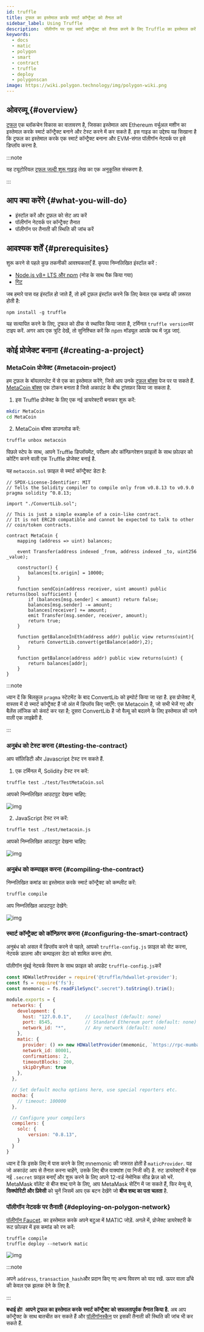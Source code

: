 ```yaml
---
id: truffle
title: ट्रफल का इस्तेमाल करके स्मार्ट कॉन्ट्रैक्ट को तैनात करें
sidebar_label: Using Truffle
description:  पॉलीगॉन पर एक स्मार्ट कॉन्ट्रैक्ट को तैनात करने के लिए Truffle का इस्तेमाल करें
keywords:
  - docs
  - matic
  - polygon
  - smart
  - contract
  - truffle
  - deploy
  - polygonscan
image: https://wiki.polygon.technology/img/polygon-wiki.png
---
```


## ओवरव्यू {#overview}

[ट्रफल](https://trufflesuite.com/) एक ब्लॉकचेन विकास का वातावरण है, जिसका इस्तेमाल आप Ethereum वर्चुअल मशीन का इस्तेमाल करके स्मार्ट कॉन्ट्रैक्ट बनाने और टेस्ट करने में कर सकते हैं. इस गाइड का उद्देश्य यह सिखाना है कि ट्रफल का इस्तेमाल करके एक स्मार्ट कॉन्ट्रैक्ट बनाना और EVM-संगत पॉलीगॉन नेटवर्क पर इसे डिप्लॉय करना है.

:::note

यह ट्यूटोरियल [<ins>ट्रफल जल्दी शुरू गाइड</ins>](https://www.trufflesuite.com/docs/truffle/quickstart) लेख का एक अनुकूलित संस्करण है.

:::

## आप क्या करेंगे {#what-you-will-do}

- इंस्टॉल करें और ट्रफ़ल को सेट अप करें
- पॉलीगॉन नेटवर्क पर कॉन्ट्रैक्ट तैनात
- पॉलीगॉन पर तैनाती की स्थिति की जांच करें

## आवश्यक शर्तें {#prerequisites}

शुरू करने  से पहले कुछ तकनीकी आवश्यकताएँ हैं. कृपया निम्नलिखित इंस्टॉल करें :

- [Node.js v8+ LTS और npm](https://nodejs.org/en/) (नोड के साथ पैक किया गया)
- [गिट](https://git-scm.com/)

जब हमारे पास वह इंस्टॉल हो जाते हैं, तो हमें ट्रफ़ल इंस्टॉल करने कि लिए केवल एक कमांड की ज़रूरत होती है:

```
npm install -g truffle
```

यह सत्यापित करने के लिए, ट्रफल को ठीक से स्थापित किया जाता है, टर्मिनल `truffle version`पर टाइप करें. अगर आप एक त्रुटि देखें, तो सुनिश्चित करें कि npm मॉड्यूल आपके पथ में जुड़ जाएं.

## कोई प्रोजेक्ट बनाना {#creating-a-project}

### MetaCoin प्रोजेक्ट {#metacoin-project}

हम ट्रफ़ल के बॉयलरप्लेट में से एक का इस्तेमाल करेंगे, जिसे आप उनके [ट्रफ़ल बॉक्स](https://trufflesuite.com/boxes/) पेज पर पा सकते हैं. [MetaCoin बॉक्स](https://trufflesuite.com/boxes/metacoin/) एक टोकन बनाता है जिसे अकाउंट के बीच ट्रांसफ़र किया जा सकता है.

1. इस Truffle प्रोजेक्ट के लिए एक नई डायरेक्टरी बनाकर शुरू करें:

  ```bash
  mkdir MetaCoin
  cd MetaCoin
  ```

2. MetaCoin बॉक्स डाउनलोड करें:

  ```bash
  truffle unbox metacoin
  ```

पिछले स्टेप के साथ, आपने Truffle डिप्लॉयमेंट, परीक्षण और कॉन्फ़िगरेशन फ़ाइलों के साथ फ़ोल्डर को कोटिंग करने वाली एक Truffle प्रोजेक्ट बनाई है.

यह `metacoin.sol` फ़ाइल से स्मार्ट कॉन्ट्रैक्ट डेटा है:

```solidity title="metacoin.sol"
// SPDX-License-Identifier: MIT
// Tells the Solidity compiler to compile only from v0.8.13 to v0.9.0
pragma solidity ^0.8.13;

import "./ConvertLib.sol";

// This is just a simple example of a coin-like contract.
// It is not ERC20 compatible and cannot be expected to talk to other
// coin/token contracts.

contract MetaCoin {
	mapping (address => uint) balances;

	event Transfer(address indexed _from, address indexed _to, uint256 _value);

	constructor() {
		balances[tx.origin] = 10000;
	}

	function sendCoin(address receiver, uint amount) public returns(bool sufficient) {
		if (balances[msg.sender] < amount) return false;
		balances[msg.sender] -= amount;
		balances[receiver] += amount;
		emit Transfer(msg.sender, receiver, amount);
		return true;
	}

	function getBalanceInEth(address addr) public view returns(uint){
		return ConvertLib.convert(getBalance(addr),2);
	}

	function getBalance(address addr) public view returns(uint) {
		return balances[addr];
	}
}
```

:::note

ध्यान दें कि बिलकुल `pragma` स्टेटमेंट के बाद ConvertLib को इम्पोर्ट किया जा रहा है. इस प्रोजेक्ट में, वास्तव में दो स्मार्ट कॉन्ट्रैक्ट हैं जो अंत में डिप्लॉय किए जाएँगे: एक  Metacoin है, जो सभी भेजें गए और बैलेंस लॉजिक को कंवर्ट कर रहा है; दूसरा ConvertLib है जो वैल्यू को बदलने के लिए इस्तेमाल की जाने वाली एक लाइब्रेरी है.

:::

### अनुबंध को टेस्ट करना {#testing-the-contract}

आप सॉलिडिटी और Javascript टेस्ट रन सकते हैं.

1. एक टर्मिनल में, Solidity टेस्ट रन करें:

  ```bash
  truffle test ./test/TestMetaCoin.sol
  ```

आपको निम्नलिखित आउटपुट देखना चाहिए:

![img](/img/truffle/test1.png)

2. JavaScript टेस्ट रन करें:

  ```bash
  truffle test ./test/metacoin.js
  ```

आपको निम्नलिखित आउटपुट देखना चाहिए:

![img](/img/truffle/test2.png)

### अनुबंध को कम्पाइल करना {#compiling-the-contract}

निम्नलिखित कमांड का इस्तेमाल करके स्मार्ट कॉन्ट्रैक्ट को कम्प्लीट करें:

```bash
truffle compile
```

आप निम्नलिखित आउटपुट देखेंगे:

![img](/img/truffle/compile.png)

### स्मार्ट कॉन्ट्रैक्ट को कॉन्फ़िगर करना {#configuring-the-smart-contract}

अनुबंध को असल में डिप्लॉय करने से पहले, आपको `truffle-config.js` फ़ाइल को सेट करना, नेटवर्क डालना और कम्पाइलर  डेटा को शामिल करना होगा.

पॉलीगॉन मुंबई नेटवर्क विवरण के साथ फ़ाइल को अपडेट `truffle-config.js`करें

```js title="truffle-config.js"
const HDWalletProvider = require('@truffle/hdwallet-provider');
const fs = require('fs');
const mnemonic = fs.readFileSync(".secret").toString().trim();

module.exports = {
  networks: {
    development: {
      host: "127.0.0.1",     // Localhost (default: none)
      port: 8545,            // Standard Ethereum port (default: none)
      network_id: "*",       // Any network (default: none)
    },
    matic: {
      provider: () => new HDWalletProvider(mnemonic, `https://rpc-mumbai.maticvigil.com`),
      network_id: 80001,
      confirmations: 2,
      timeoutBlocks: 200,
      skipDryRun: true
    },
  },

  // Set default mocha options here, use special reporters etc.
  mocha: {
    // timeout: 100000
  },

  // Configure your compilers
  compilers: {
    solc: {
        version: "0.8.13",
    }
  }
}
```

ध्यान दें कि इसके लिए में पास करने के लिए mnemonic की जरूरत होती है `maticProvider`. यह जो अकाउंट आप से तैनात करना चाहेंगे, उसके लिए बीज वाक्यांश (या निजी की) है. रुट डायरेक्टरी में एक नई `.secret` फ़ाइल बनाएँ और शुरू करने के लिए अपने 12-वर्ड नेमोनिक सीड फ़्रेज़ को भरें. MetaMask वॉलेट से बीज शब्द पाने के लिए, आप MetaMask सेटिंग में जा सकते हैं, फिर मेन्यू से, **सिक्योरिटी और प्रिवेसी** को चुनें जिसमें आप एक बटन देखेंगे जो **बीज शब्द का पता चलता** है.

### पॉलीगॉन नेटवर्क पर तैनाती {#deploying-on-polygon-network}

[पॉलीगॉन Faucet](https://faucet.polygon.technology/). का इस्तेमाल करके अपने बटुआ में MATIC जोड़ें. अगले में, प्रोजेक्ट डायरेक्टरी के रूट फ़ोल्डर में इस कमांड को रन करें:

```
truffle compile
truffle deploy --network matic
```

![img](/img/truffle/deployed-contract.png)

:::note

अपने `address`, `transaction_hash`और प्रदान किए गए अन्य विवरण को याद रखें. ऊपर वाला ढाँचे की केवल एक झलक देने के लिए है.

:::

**बधाई हो!  आपने ट्रफल का इस्तेमाल करके स्मार्ट कॉन्ट्रैक्ट को सफलतापूर्वक तैनात किया है.** अब आप कॉन्ट्रैक्ट के साथ बातचीत कर सकते हैं और [पॉलीगॉनस्कैन](https://mumbai.polygonscan.com/) पर इसकी तैनाती की स्थिति की जांच भी कर सकते हैं.
